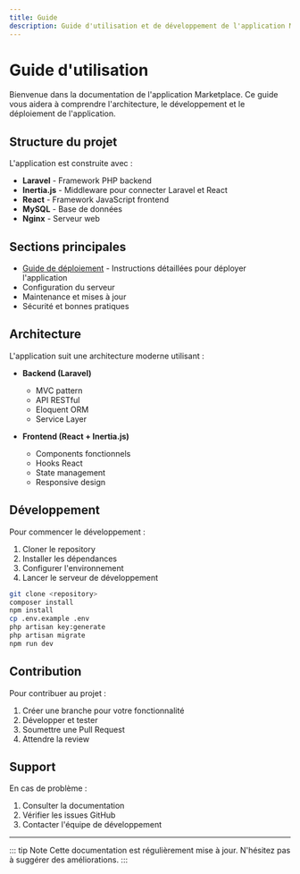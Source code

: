 ```yaml
---
title: Guide
description: Guide d'utilisation et de développement de l'application Marketplace
---
```


# Guide d'utilisation

Bienvenue dans la documentation de l'application Marketplace. Ce guide vous aidera à comprendre l'architecture, le développement et le déploiement de l'application.

## Structure du projet

L'application est construite avec :

- **Laravel** - Framework PHP backend
- **Inertia.js** - Middleware pour connecter Laravel et React
- **React** - Framework JavaScript frontend
- **MySQL** - Base de données
- **Nginx** - Serveur web

## Sections principales

- [Guide de déploiement](./deployment.md) - Instructions détaillées pour déployer l'application
- Configuration du serveur
- Maintenance et mises à jour
- Sécurité et bonnes pratiques

## Architecture

L'application suit une architecture moderne utilisant :

- **Backend (Laravel)**
  - MVC pattern
  - API RESTful
  - Eloquent ORM
  - Service Layer

- **Frontend (React + Inertia.js)**
  - Components fonctionnels
  - Hooks React
  - State management
  - Responsive design

## Développement

Pour commencer le développement :

1. Cloner le repository
2. Installer les dépendances
3. Configurer l'environnement
4. Lancer le serveur de développement

```bash
git clone <repository>
composer install
npm install
cp .env.example .env
php artisan key:generate
php artisan migrate
npm run dev
```

## Contribution

Pour contribuer au projet :

1. Créer une branche pour votre fonctionnalité
2. Développer et tester
3. Soumettre une Pull Request
4. Attendre la review

## Support

En cas de problème :

1. Consulter la documentation
2. Vérifier les issues GitHub
3. Contacter l'équipe de développement

---

::: tip Note
Cette documentation est régulièrement mise à jour. N'hésitez pas à suggérer des améliorations.
::: 